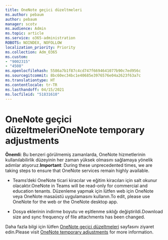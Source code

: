 ```yaml
---
title: OneNote geçici düzeltmeleri
ms.author: pebaum
author: pebaum
manager: scotv
ms.audience: Admin
ms.topic: article
ms.service: o365-administration
ROBOTS: NOINDEX, NOFOLLOW
localization_priority: Priority
ms.collection: Adm_O365
ms.custom:
- "9002315"
- "4508"
ms.openlocfilehash: 5586a7b1f87c4cd747f6694641077b90c7ed956c
ms.sourcegitcommit: 8bc60ec34bc1e40685e3976576e04a2623f63a7c
ms.translationtype: HT
ms.contentlocale: tr-TR
ms.lasthandoff: 04/15/2021
ms.locfileid: "51831610"
---
```

# <a name="onenote-temporary-adjustments"></a><span data-ttu-id="e806e-102">OneNote geçici düzeltmeleri</span><span class="sxs-lookup"><span data-stu-id="e806e-102">OneNote temporary adjustments</span></span>

<span data-ttu-id="e806e-103">**Önemli**: Bu benzeri görülmemiş zamanlarda, OneNote hizmetlerinin kullanılabilirlik düzeyinin her zaman yüksek olmasını sağlamaya yönelik adımlar atıyoruz.</span><span class="sxs-lookup"><span data-stu-id="e806e-103">**Important**: During these unprecedented times, we are taking steps to ensure that OneNote services remain highly available.</span></span>

- <span data-ttu-id="e806e-104">Teams’deki OneNote ticari kiracılar ve eğitim kiracıları için salt okunur olacaktır.</span><span class="sxs-lookup"><span data-stu-id="e806e-104">OneNote in Teams will be read-only for commercial and education tenants.</span></span> <span data-ttu-id="e806e-105">Düzenleme yapmak için lütfen web için OneNote veya OneNote masaüstü uygulamasını kullanın.</span><span class="sxs-lookup"><span data-stu-id="e806e-105">To edit, please use OneNote for the web or the OneNote desktop app.</span></span>

- <span data-ttu-id="e806e-106">Dosya eklerinin indirme boyutu ve eşitlenme sıklığı değiştirildi.</span><span class="sxs-lookup"><span data-stu-id="e806e-106">Download size and sync frequency of file attachments has been changed.</span></span>

<span data-ttu-id="e806e-107">Daha fazla bilgi için lütfen [OneNote geçici düzeltmeleri](https://techcommunity.microsoft.com/t5/onenote-service-updates/awareness-of-temporary-adjustments-in-microsoft-onenote/m-p/1248100) sayfasını ziyaret edin.</span><span class="sxs-lookup"><span data-stu-id="e806e-107">Please visit [OneNote temporary adjustments](https://techcommunity.microsoft.com/t5/onenote-service-updates/awareness-of-temporary-adjustments-in-microsoft-onenote/m-p/1248100) for more information.</span></span>
